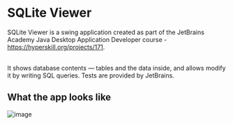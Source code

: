 # SQLite Viewer

SQLite Viewer is a swing application created as part of the JetBrains Academy Java Desktop Application Developer course - https://hyperskill.org/projects/171. <br><br>

It shows database contents — tables and the data inside, and allows modify it by writing SQL queries. Tests are provided by JetBrains.

## What the app looks like
![image](https://user-images.githubusercontent.com/76888617/176506113-766a2608-b5a8-49df-8523-ad8d499654b7.png)
